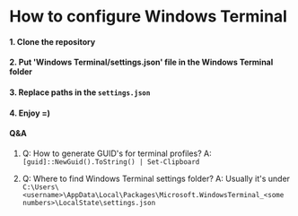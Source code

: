 
# How to configure Windows Terminal
#### 1. Clone the repository
#### 2. Put 'Windows Terminal/settings.json' file in the Windows Terminal folder
#### 3. Replace paths in the ```settings.json```
#### 4. Enjoy =)



#### Q&A

1) Q: How to generate GUID's for terminal profiles?
   A: ```[guid]::NewGuid().ToString() | Set-Clipboard```

2) Q: Where to find Windows Terminal settings folder?
   A: Usually it's under ```C:\Users\<username>\AppData\Local\Packages\Microsoft.WindowsTerminal_<some numbers>\LocalState\settings.json```